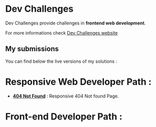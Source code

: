 # Dev Challenges

Dev Challenges provide challenges in **frontend web development**.

For more informations check [Dev Challenges website](https://devchallenges.io/)

## My submissions

You can find below the live versions of my solutions :

# Responsive Web Developer Path :

- [**404 Not Found**](https://github.com/zathio/dev-challenges/tree/master/404-not-found) : Responsive 404 Not found Page.

# Front-end Developer Path :